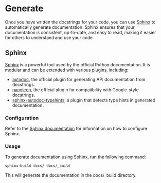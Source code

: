 # Generate

Once you have written the docstrings for your code, you can use [Sphinx](https://www.sphinx-doc.org/en/master/) to automatically generate documentation. Sphinx ensures that your documentation is consistent, up-to-date, and easy to read, making it easier for others to understand and use your code.

## Sphinx

[Sphinx](https://www.sphinx-doc.org/en/master/) is a powerful tool used by the official Python documentation. It is modular and can be extended with various plugins, including:

- [autodoc](https://www.sphinx-doc.org/en/master/usage/extensions/autodoc.html), the official plugin for generating API documentation from docstrings.
- [napoleon](https://www.sphinx-doc.org/en/master/usage/extensions/napoleon.html), the official plugin for compatibility with Google-style docstrings.
- [sphinx-autodoc-typehints](https://pypi.org/project/sphinx-autodoc-typehints/), a plugin that detects type hints in generated documentation.

### Configuration

Refer to the [Sphinx documentation](https://www.sphinx-doc.org/en/master/) for information on how to configure Sphinx.

### Usage

To generate documentation using Sphinx, run the following command:

```sh
sphinx-build docs/ docs/_build
```

This will generate the documentation in the docs/_build directory.
